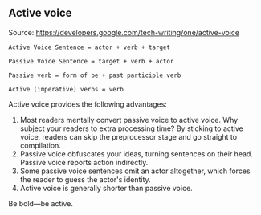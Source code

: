 ## Active voice

Source: https://developers.google.com/tech-writing/one/active-voice

```
Active Voice Sentence = actor + verb + target
```

```
Passive Voice Sentence = target + verb + actor
```

```
Passive verb = form of be + past participle verb
```

```
Active (imperative) verbs = verb
```

Active voice provides the following advantages:
1. Most readers mentally convert passive voice to active voice. Why subject your readers to extra processing time? By sticking to active voice, readers can skip the preprocessor stage and go straight to compilation.
2. Passive voice obfuscates your ideas, turning sentences on their head. Passive voice reports action indirectly.
3. Some passive voice sentences omit an actor altogether, which forces the reader to guess the actor's identity.
4. Active voice is generally shorter than passive voice.

Be bold—be active.

